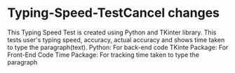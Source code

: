 # Typing-Speed-TestCancel changes
This Typing Speed Test is created using Python and TKinter library. This tests user's typing speed, accuracy, actual accuracy and shows time taken to type the paragraph(text).
Python: For back-end code
TKinte Package: For Front-End Code
Time Package: For tracking time taken to type the paragraph
